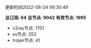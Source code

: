 更新时间2022-08-24 06:30:49

**总订阅: 64**
**总节点: 9042**
**有效节点: 1995**
- v2ray节点: 1701
- ss节点: 253
- trojan节点: 41
